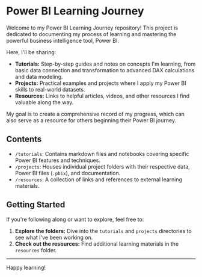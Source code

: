 # Power BI Learning Journey

Welcome to my Power BI Learning Journey repository! This project is dedicated to documenting my process of learning and mastering the powerful business intelligence tool, Power BI.

Here, I'll be sharing:

*   **Tutorials:** Step-by-step guides and notes on concepts I'm learning, from basic data connection and transformation to advanced DAX calculations and data modeling.
*   **Projects:** Practical examples and projects where I apply my Power BI skills to real-world datasets.
*   **Resources:** Links to helpful articles, videos, and other resources I find valuable along the way.

My goal is to create a comprehensive record of my progress, which can also serve as a resource for others beginning their Power BI journey.

## Contents

*   `/tutorials`: Contains markdown files and notebooks covering specific Power BI features and techniques.
*   `/projects`: Houses individual project folders with their respective data, Power BI files (`.pbix`), and documentation.
*   `/resources`: A collection of links and references to external learning materials.

## Getting Started

If you're following along or want to explore, feel free to:

1.  **Explore the folders:** Dive into the `tutorials` and `projects` directories to see what I've been working on.
2.  **Check out the resources:** Find additional learning materials in the `resources` folder.

---

Happy learning!
